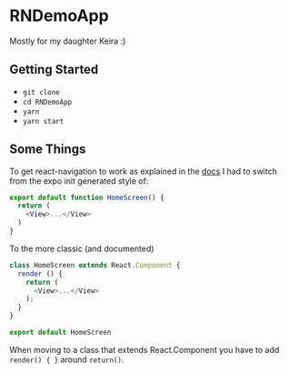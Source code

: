 # RNDemoApp

Mostly for my daughter Keira :)

## Getting Started

* `git clone`
* `cd RNDemoApp`
* `yarn`
* `yarn start`

## Some Things

To get react-navigation to work as explained in the [docs](https://reactnavigation.org/docs/en/hello-react-navigation.html)
I had to switch from the expo init generated style of:

```js
export default function HomeScreen() {
  return (
    <View>...</View>
  )
}
```

To the more classic (and documented)

```js
class HomeScreen extends React.Component {
  render () {
    return (
      <View>...</View>
    );
  }
}

export default HomeScreen
```

When moving to a class that extends React.Component you have to add `render() { }` around `return()`.
